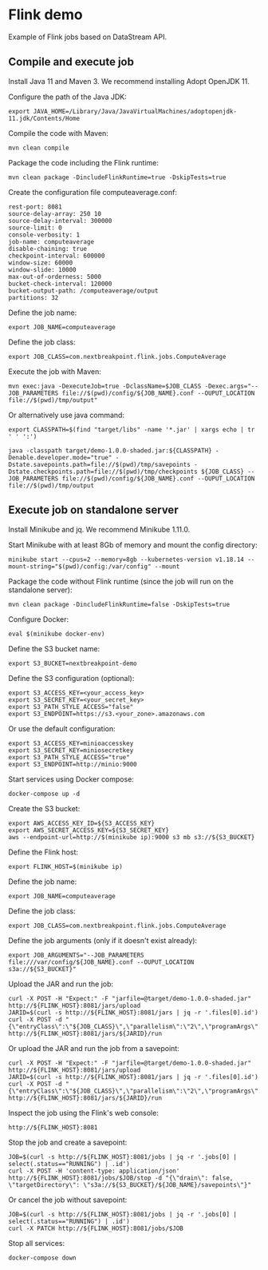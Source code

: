 # Flink demo

Example of Flink jobs based on DataStream API.

## Compile and execute job

Install Java 11 and Maven 3. We recommend installing Adopt OpenJDK 11.

Configure the path of the Java JDK:

    export JAVA_HOME=/Library/Java/JavaVirtualMachines/adoptopenjdk-11.jdk/Contents/Home

Compile the code with Maven:

    mvn clean compile

Package the code including the Flink runtime:

    mvn clean package -DincludeFlinkRuntime=true -DskipTests=true

Create the configuration file computeaverage.conf:

    rest-port: 8081
    source-delay-array: 250 10
    source-delay-interval: 300000
    source-limit: 0
    console-verbosity: 1
    job-name: computeaverage
    disable-chaining: true
    checkpoint-interval: 600000
    window-size: 60000
    window-slide: 10000
    max-out-of-orderness: 5000
    bucket-check-interval: 120000
    bucket-output-path: /computeaverage/output
    partitions: 32

Define the job name:

    export JOB_NAME=computeaverage

Define the job class:

    export JOB_CLASS=com.nextbreakpoint.flink.jobs.ComputeAverage

Execute the job with Maven:

    mvn exec:java -DexecuteJob=true -DclassName=$JOB_CLASS -Dexec.args="--JOB_PARAMETERS file://$(pwd)/config/${JOB_NAME}.conf --OUPUT_LOCATION file://$(pwd)/tmp/output"

Or alternatively use java command:

    export CLASSPATH=$(find "target/libs" -name '*.jar' | xargs echo | tr ' ' ':')

    java -classpath target/demo-1.0.0-shaded.jar:${CLASSPATH} -Denable.developer.mode="true" -Dstate.savepoints.path=file://$(pwd)/tmp/savepoints -Dstate.checkpoints.path=file://$(pwd)/tmp/checkpoints ${JOB_CLASS} --JOB_PARAMETERS file://$(pwd)/config/${JOB_NAME}.conf --OUPUT_LOCATION file://$(pwd)/tmp/output

## Execute job on standalone server

Install Minikube and jq. We recommend Minikube 1.11.0.

Start Minikube with at least 8Gb of memory and mount the config directory:

    minikube start --cpus=2 --memory=8gb --kubernetes-version v1.18.14 --mount-string="$(pwd)/config:/var/config" --mount

Package the code without Flink runtime (since the job will run on the standalone server):

    mvn clean package -DincludeFlinkRuntime=false -DskipTests=true

Configure Docker:

    eval $(minikube docker-env)

Define the S3 bucket name:

    export S3_BUCKET=nextbreakpoint-demo

Define the S3 configuration (optional):

    export S3_ACCESS_KEY=<your_access_key>
    export S3_SECRET_KEY=<your_secret_key>
    export S3_PATH_STYLE_ACCESS="false"
    export S3_ENDPOINT=https://s3.<your_zone>.amazonaws.com

Or use the default configuration:

    export S3_ACCESS_KEY=minioaccesskey
    export S3_SECRET_KEY=miniosecretkey
    export S3_PATH_STYLE_ACCESS="true"
    export S3_ENDPOINT=http://minio:9000

Start services using Docker compose:

    docker-compose up -d

Create the S3 bucket:

    export AWS_ACCESS_KEY_ID=${S3_ACCESS_KEY}
    export AWS_SECRET_ACCESS_KEY=${S3_SECRET_KEY}
    aws --endpoint-url=http://$(minikube ip):9000 s3 mb s3://${S3_BUCKET}

Define the Flink host:

    export FLINK_HOST=$(minikube ip)

Define the job name:

    export JOB_NAME=computeaverage

Define the job class:

    export JOB_CLASS=com.nextbreakpoint.flink.jobs.ComputeAverage

Define the job arguments (only if it doesn't exist already):

    export JOB_ARGUMENTS="--JOB_PARAMETERS file:///var/config/${JOB_NAME}.conf --OUPUT_LOCATION s3a://${S3_BUCKET}"

Upload the JAR and run the job:

    curl -X POST -H "Expect:" -F "jarfile=@target/demo-1.0.0-shaded.jar" http://${FLINK_HOST}:8081/jars/upload
    JARID=$(curl -s http://${FLINK_HOST}:8081/jars | jq -r '.files[0].id')
    curl -X POST -d "{\"entryClass\":\"${JOB_CLASS}\",\"parallelism\":\"2\",\"programArgs\":\"${JOB_ARGUMENTS}\"}" http://${FLINK_HOST}:8081/jars/${JARID}/run

Or upload the JAR and run the job from a savepoint:

    curl -X POST -H "Expect:" -F "jarfile=@target/demo-1.0.0-shaded.jar" http://${FLINK_HOST}:8081/jars/upload
    JARID=$(curl -s http://${FLINK_HOST}:8081/jars | jq -r '.files[0].id')
    curl -X POST -d "{\"entryClass\":\"${JOB_CLASS}\",\"parallelism\":\"2\",\"programArgs\":\"${JOB_ARGUMENTS}\",\"savepointPath\":\"${SAVEPOINT_PATH}\"}" http://${FLINK_HOST}:8081/jars/${JARID}/run

Inspect the job using the Flink's web console:

    http://${FLINK_HOST}:8081

Stop the job and create a savepoint:

    JOB=$(curl -s http://${FLINK_HOST}:8081/jobs | jq -r '.jobs[0] | select(.status=="RUNNING") | .id')
    curl -X POST -H 'content-type: application/json' http://${FLINK_HOST}:8081/jobs/$JOB/stop -d "{\"drain\": false, \"targetDirectory\": \"s3a://${S3_BUCKET}/${JOB_NAME}/savepoints\"}"

Or cancel the job without savepoint:

    JOB=$(curl -s http://${FLINK_HOST}:8081/jobs | jq -r '.jobs[0] | select(.status=="RUNNING") | .id')
    curl -X PATCH http://${FLINK_HOST}:8081/jobs/$JOB

Stop all services:

    docker-compose down
